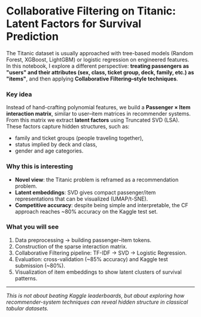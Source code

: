 # Collaborative Filtering on Titanic: Latent Factors for Survival Prediction

The Titanic dataset is usually approached with tree-based models (Random Forest, XGBoost, LightGBM) or logistic regression on engineered features.  
In this notebook, I explore a different perspective: **treating passengers as "users" and their attributes (sex, class, ticket group, deck, family, etc.) as "items"**, and then applying **Collaborative Filtering–style techniques**.

### Key idea
Instead of hand-crafting polynomial features, we build a **Passenger × Item interaction matrix**, similar to user–item matrices in recommender systems.  
From this matrix we extract **latent factors** using Truncated SVD (LSA). These factors capture hidden structures, such as:
- family and ticket groups (people traveling together),
- status implied by deck and class,
- gender and age categories.

### Why this is interesting
- **Novel view**: the Titanic problem is reframed as a recommendation problem.  
- **Latent embeddings**: SVD gives compact passenger/item representations that can be visualized (UMAP/t-SNE).  
- **Competitive accuracy**: despite being simple and interpretable, the CF approach reaches ~80% accuracy on the Kaggle test set.

### What you will see
1. Data preprocessing → building passenger–item tokens.  
2. Construction of the sparse interaction matrix.  
3. Collaborative Filtering pipeline: TF-IDF → SVD → Logistic Regression.  
4. Evaluation: cross-validation (~85% accuracy) and Kaggle test submission (~80%).  
5. Visualization of item embeddings to show latent clusters of survival patterns.

---

*This is not about beating Kaggle leaderboards, but about exploring how recommender-system techniques can reveal hidden structure in classical tabular datasets.*
